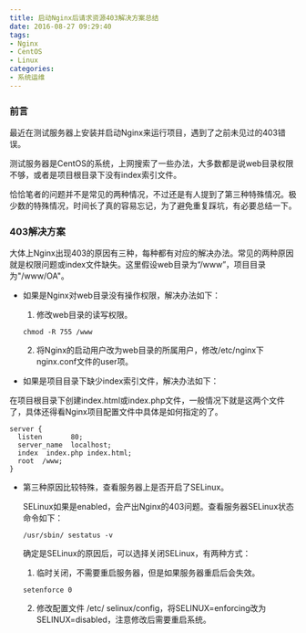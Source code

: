 ```yaml
---
title: 启动Nginx后请求资源403解决方案总结
date: 2016-08-27 09:29:40
tags:
- Nginx
- CentOS
- Linux
categories:
- 系统运维
---
```

### 前言

最近在测试服务器上安装并启动Nginx来运行项目，遇到了之前未见过的403错误。

测试服务器是CentOS的系统，上网搜索了一些办法，大多数都是说web目录权限不够，或者是项目根目录下没有index索引文件。

恰恰笔者的问题并不是常见的两种情况，不过还是有人提到了第三种特殊情况。极少数的特殊情况，时间长了真的容易忘记，为了避免重复踩坑，有必要总结一下。

### 403解决方案

大体上Nginx出现403的原因有三种，每种都有对应的解决办法。常见的两种原因就是权限问题或index文件缺失。这里假设web目录为“/www”，项目目录为"/www/OA"。

<!-- more -->

- 如果是Nginx对web目录没有操作权限，解决办法如下：

  1. 修改web目录的读写权限。
  ``` Shell
  chmod -R 755 /www
  ```
  2. 将Nginx的启动用户改为web目录的所属用户，修改/etc/nginx下nginx.conf文件的user项。

-  如果是项目目录下缺少index索引文件，解决办法如下：

  在项目根目录下创建index.html或index.php文件，一般情况下就是这两个文件了，具体还得看Nginx项目配置文件中具体是如何指定的了。
  ```
  server {
    listen       80;
    server_name  localhost;
    index  index.php index.html;
    root  /www;
  }
  ```

- 第三种原因比较特殊，查看服务器上是否开启了SELinux。

  SELinux如果是enabled，会产出Nginx的403问题。查看服务器SELinux状态命令如下：

  ```Shell
  /usr/sbin/ sestatus -v
  ```

  确定是SELinux的原因后，可以选择关闭SELinux，有两种方式：

  1. 临时关闭，不需要重启服务器，但是如果服务器重启后会失效。
  ```Shell
  setenforce 0
  ```
  2. 修改配置文件 /etc/ selinux/config，将SELINUX=enforcing改为SELINUX=disabled，注意修改后需要重启系统。
